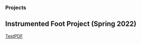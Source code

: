 ### Projects
## Instrumented Foot Project (Spring 2022)
<a href="./Blank.pdf" target="blank">TestPDF</a>